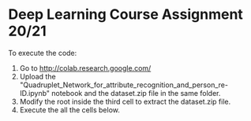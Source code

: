 # Deep Learning Course Assignment 20/21

To execute the code:
1. Go to http://colab.research.google.com/
2. Upload the "Quadruplet_Network_for_attribute_recognition_and_person_re-ID.ipynb" notebook and the dataset.zip file in the same folder.
3. Modify the root inside the third cell to extract the dataset.zip file.
4. Execute the all the cells below.
